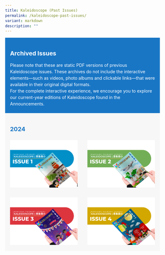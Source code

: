 ```yaml
---
title: Kaleidoscope (Past Issues)
permalink: /kaleidoscope-past-issues/
variant: markdown
description: ""
---
```

<div style="background-color: #1976C5; padding: 1.25rem 0; color: white;">
  <div style="max-width: 1140px; margin: 0 auto; padding: 0 1rem;">
    <p style="font-size: 1.2rem; font-weight: bold; margin-bottom: 1rem;">Archived Issues</p>
    <p style="line-height: 1.5; margin: 0;">Please note that these are static PDF versions of previous Kaleidoscope issues. These archives do not include the interactive elements—such as videos, photo albums and clickable links—that were available in their original digital formats.
<br>
For the complete interactive experience, we encourage you to explore our current-year editions of Kaleidoscope found in the Announcements.<br>
</p>
  </div>
</div>

<div style="background-color: #F7F7F7; padding: 1.25rem 0;">
  <div style="max-width: 1140px; margin: 0 auto; padding: 0 1rem;">
    <p style="color: #1976C5; font-weight: bold; font-size: 1.2rem; margin-bottom: 1.5rem;">2024</p>
    <div style="display: flex; flex-wrap: wrap; gap: 2rem;">
    <div style="flex: 0 0 calc(50% - 1rem); min-width: 200px;">
       <a target="_blank" href="https://go.gov.sg/kldcp2024issue1">
  <img style="width: 100%; height: auto; display: block;" alt="2024 Issue 1 Thumbnail" src="/images/KD24_Issue1_Thumbnail.jpg">
</a>
      </div>
      <div style="flex: 0 0 calc(50% - 1rem); min-width: 200px;">
       <a target="_blank" href="https://go.gov.sg/kldcppastissue2">
  <img style="width: 100%; height: auto; display: block;" alt="2024 Issue 2 Thumbnail" src="/images/KD24_Issue2_Thumbnail.jpg">
</a>
      </div>
<div style="flex: 0 0 calc(50% - 1rem); min-width: 200px;">
  <a target="_blank" href="https://go.gov.sg/kldcppastissue3">
    <img style="width: 100%; height: auto; display: block;" alt="2024 Issue 3 Thumbnail" src="/images/KD24_Issue3_Thumbnail.jpg">
  </a>
</div>
      <div style="flex: 0 0 calc(50% - 1rem); min-width: 200px;">
  <a target="_blank" href="https://go.gov.sg/kldcppastissue4">
    <img style="width: 100%; height: auto; display: block;" alt="2024 Issue 4 Thumbnail" src="/images/KD24_Issue4_Thumbnail.jpg">
  </a>
</div>
    </div>
  </div>
</div>